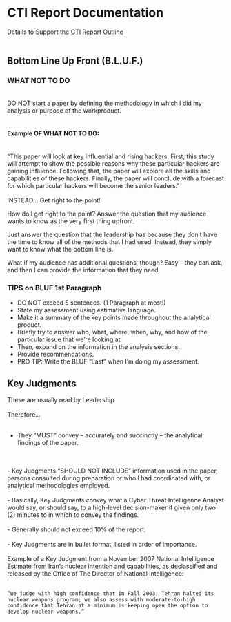 # CTI Report Documentation

Details to Support the [CTI Report Outline](https://github.com/reachchrisyoung/CTI-Report-Outline)
<br />
<br />

<h2>Bottom Line Up Front (B.L.U.F.)</h2>

<h3>WHAT NOT TO DO</h3>
<br />
DO NOT start a paper by defining the methodology in which I did my analysis or purpose of the workproduct.<br />
<br />
<h4>Example OF WHAT NOT TO DO:</h4>
<br />
	“This paper will look at key influential and rising hackers.  First, this study will attempt to show the possible reasons why these particular hackers are gaining influence.  Following that, the paper will explore all the skills and capabilities of these hackers.  Finally, the paper will conclude with a forecast for which particular hackers will become the senior leaders.”
<br />
<br />
INSTEAD…
	Get right to the point!

How do I get right to the point?
	Answer the question that my audience wants to know as the very first thing upfront.

Just answer the question that the leadership has because they don’t have the time to know all of the methods that I had used. 
	Instead, they simply want to know what the bottom line is.

What if my audience has additional questions, though?
	Easy – they can ask, and then I can provide the information that they need.

<h3>TIPS on BLUF 1st Paragraph</h3>

- DO NOT exceed 5 sentences. (1 Paragraph at most!)<br />
- State my assessment using estimative language.<br />
- Make it a summary of the key points made throughout the analytical product.<br />
- Briefly try to answer who, what, where, when, why, and how of the particular issue that we’re looking at.<br />
- Then, expand on the information in the analysis sections.<br />
- Provide recommendations.<br />
- PRO TIP: Write the BLUF “Last” when I’m doing my assessment.<br />

<h2>Key Judgments</h2>

These are usually read by Leadership.
<br />
<br />
Therefore…
<br />
<br />
- They “MUST” convey – accurately and succinctly – the analytical findings of the paper.
<br />
<br />
- Key Judgments “SHOULD NOT INCLUDE” information used in the paper, persons consulted during preparation or who I had coordinated with, or analytical methodologies employed.
<br />
<br />
- Basically, Key Judgments convey what a Cyber Threat Intelligence Analyst would say, or should say, to a high-level decision-maker if given only two (2) minutes to in which to convey the findings.
<br />
<br />
- Generally should not exceed 10% of the report.
<br />
<br />
- Key Judgments are in bullet format, listed in order of importance.
<br />
<br />
Example of a Key Judgment from a November 2007 National Intelligence Estimate from Iran’s nuclear intention and capabilities, as declassified and released by the Office of The Director of National Intelligence:
<br />
<br />

	“We judge with high confidence that in Fall 2003, Tehran halted its nuclear weapons program; we also assess with moderate-to-high confidence that Tehran at a minimum is keeping open the option to develop nuclear weapons.” 

